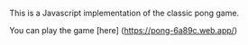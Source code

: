This is a Javascript implementation of the classic pong game. 

You can play the game [here] (https://pong-6a89c.web.app/)